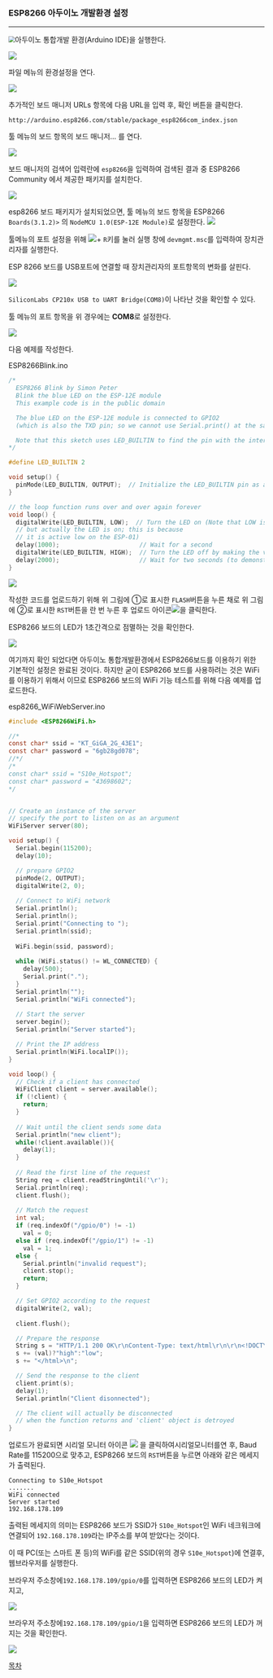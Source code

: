 ### ESP8266 아두이노 개발환경 설정

---





<img src="./img/arduino.png" style="zoom:80%;" />아두이노 통합개발 환경(Arduino IDE)을 실행한다.

![](./img/arduino_preference.png)

파일 메뉴의 환경설정을 연다.

![](./img/preferences.png)

추가적인 보드 매니저 URLs 항목에 다음 URL을 입력 후, 확인 버튼을 클릭한다.

```
http://arduino.esp8266.com/stable/package_esp8266com_index.json
```



툴 메뉴의 보드 항목의 보드 매니저... 를 연다.

![](./img/tool_board_board_manager.png)



보드 매니저의 검색어 입력란에 `esp8266`을 입력하여 검색된 결과 중 ESP8266 Community 에서 제공한 패키지를 설치한다. 

![](./img/board_manager.png)

esp8266 보드 패키지가 설치되었으면, 툴 메뉴의 보드 항목을 ESP8266 `Boards(3.1.2)>` 의 `NodeMCU 1.0(ESP-12E Module)`로 설정한다. ![](./img/tool_board_nodemcu_v10.png)

툴메뉴의 포트 설정을 위해 ![](./img/win_key.png)+ `R`키를 눌러 실행 창에 `devmgmt.msc`를 입력하여 장치관리자를 실행한다. 

ESP 8266 보드를 USB포트에 연결할 때 장치관리자의 포트항목의 변화를 살핀다.

![](./img/devmgmt_port.png)

`SiliconLabs CP210x USB to UART Bridge(COM8)`이 나타난 것을 확인할 수 있다. 

툴 메뉴의 포트 항목을 위 경우에는 **COM8**로 설정한다.

![](./img/tool_port.png)

다음 예제를 작성한다. 

ESP8266Blink.ino

```c
/*
  ESP8266 Blink by Simon Peter
  Blink the blue LED on the ESP-12E module
  This example code is in the public domain

  The blue LED on the ESP-12E module is connected to GPIO2
  (which is also the TXD pin; so we cannot use Serial.print() at the same time)

  Note that this sketch uses LED_BUILTIN to find the pin with the internal LED
*/

#define LED_BUILTIN 2

void setup() {
  pinMode(LED_BUILTIN, OUTPUT);  // Initialize the LED_BUILTIN pin as an output
}

// the loop function runs over and over again forever
void loop() {
  digitalWrite(LED_BUILTIN, LOW);  // Turn the LED on (Note that LOW is the voltage level
  // but actually the LED is on; this is because
  // it is active low on the ESP-01)
  delay(1000);                      // Wait for a second
  digitalWrite(LED_BUILTIN, HIGH);  // Turn the LED off by making the voltage HIGH
  delay(2000);                      // Wait for two seconds (to demonstrate the active low LED)
}
```

![](./img/esp8266_flash.png)

작성한 코드를 업로드하기 위해 위 그림에 ①로 표시한 `FLASH`버튼을 누른 채로 위 그림에 ②로 표시한 `RST`버튼을 란 번 누른 후 업로드 아이콘![](./img/arduino_upload.png)을 클릭한다. 

ESP8266 보드의 LED가 1초간격으로 점멸하는 것을 확인한다.

![](./img/esp.gif)

여기까지 확인 되었다면 아두이노 통합개발환경에서 ESP8266보드를 이용하기 위한 기본적인 설정은 완료된 것이다. 하지만 굳이 ESP8266 보드를 사용하려는 것은 WiFi를 이용하기 위해서 이므로 ESP8266 보드의  WiFi 기능 테스트를 위해 다음 예제를 업로드한다.

esp8266_WiFiWebServer.ino

```c
#include <ESP8266WiFi.h>

//*
const char* ssid = "KT_GiGA_2G_43E1";
const char* password = "6gb28gd078";
//*/
/*
const char* ssid = "S10e_Hotspot";
const char* password = "43698602";
*/


// Create an instance of the server
// specify the port to listen on as an argument
WiFiServer server(80);

void setup() {
  Serial.begin(115200);
  delay(10);

  // prepare GPIO2
  pinMode(2, OUTPUT);
  digitalWrite(2, 0);
  
  // Connect to WiFi network
  Serial.println();
  Serial.println();
  Serial.print("Connecting to ");
  Serial.println(ssid);
  
  WiFi.begin(ssid, password);
  
  while (WiFi.status() != WL_CONNECTED) {
    delay(500);
    Serial.print(".");
  }
  Serial.println("");
  Serial.println("WiFi connected");
  
  // Start the server
  server.begin();
  Serial.println("Server started");

  // Print the IP address
  Serial.println(WiFi.localIP());
}

void loop() {
  // Check if a client has connected
  WiFiClient client = server.available();
  if (!client) {
    return;
  }
  
  // Wait until the client sends some data
  Serial.println("new client");
  while(!client.available()){
    delay(1);
  }
  
  // Read the first line of the request
  String req = client.readStringUntil('\r');
  Serial.println(req);
  client.flush();
  
  // Match the request
  int val;
  if (req.indexOf("/gpio/0") != -1)
    val = 0;
  else if (req.indexOf("/gpio/1") != -1)
    val = 1;
  else {
    Serial.println("invalid request");
    client.stop();
    return;
  }

  // Set GPIO2 according to the request
  digitalWrite(2, val);
  
  client.flush();

  // Prepare the response
  String s = "HTTP/1.1 200 OK\r\nContent-Type: text/html\r\n\r\n<!DOCTYPE HTML>\r\n<html>\r\nGPIO is now ";
  s += (val)?"high":"low";
  s += "</html>\n";

  // Send the response to the client
  client.print(s);
  delay(1);
  Serial.println("Client disonnected");

  // The client will actually be disconnected 
  // when the function returns and 'client' object is detroyed
}
```

업로드가 완료되면 시리얼 모니터 아이콘 ![](D:\Dropbox\myGit\Proj4PowerSaving\md\img\serial_monitor.png) 을 클릭하여시리얼모니터를연 후, Baud Rate를 115200으로 맞추고, ESP8266 보드의 `RST`버튼을 누르면 아래와 같은 메세지가 출력된다.

``` 
Connecting to S10e_Hotspot
.......
WiFi connected
Server started
192.168.178.109
```

출력된 메세지의 의미는 ESP8266 보드가 SSID가 `S10e_Hotspot`인 WiFi 네크워크에 연결되어 `192.168.178.109`라는 IP주소를 부여 받았다는 것이다.

이 때 PC(또는 스마트 폰 등)의 WiFi를 같은 SSID(위의 경우 `S10e_Hotspot`)에 연결후, 웹브라우저를 실행한다.

브라우저 주소창에`192.168.178.109/gpio/0`를 입력하면 ESP8266 보드의 LED가 켜지고,

![](https://github.com/greattoe/proj4power_saving/blob/master/md/img/url_gpio_0.png)

브라우저 주소창에`192.168.178.109/gpio/1`을 입력하면 ESP8266 보드의 LED가 꺼지는 것을 확인한다. 

![](https://github.com/greattoe/proj4power_saving/blob/master/md/img/url_gpio_1.png)



[목차](../README.md) 
